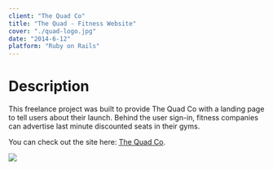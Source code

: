 ```yaml
---
client: "The Quad Co"
title: "The Quad - Fitness Website"
cover: "./quad-logo.jpg"
date: "2014-6-12"
platform: "Ruby on Rails"
---
```

# Description

This freelance project was built to provide The Quad Co with a landing page to tell users about their launch. Behind the user sign-in, fitness companies can advertise last minute discounted seats in their gyms.

You can check out the site here: [The Quad Co](https://fitness-finder.herokuapp.com/).

[![](./thequad-mac.png)](https://fitness-finder.herokuapp.com/)